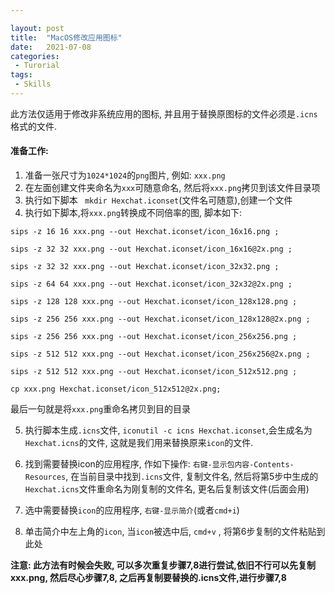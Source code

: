 ```yaml
---

layout: post
title:  "MacOS修改应用图标"
date:   2021-07-08
categories:
 - Turorial
tags:
 - Skills
---
```




此方法仅适用于修改非系统应用的图标, 并且用于替换原图标的文件必须是`.icns`格式的文件.

#### 准备工作:

1. 准备一张尺寸为`1024*1024`的`png`图片, 例如: `xxx.png`
2. 在左面创建文件夹命名为`xxx`可随意命名, 然后将`xxx.png`拷贝到该文件目录项
3. 执行如下脚本 ` mkdir Hexchat.iconset`(文件名可随意),创建一个文件
4. 执行如下脚本,将`xxx.png`转换成不同倍率的图, 脚本如下:

```
sips -z 16 16 xxx.png --out Hexchat.iconset/icon_16x16.png ;

sips -z 32 32 xxx.png --out Hexchat.iconset/icon_16x16@2x.png ;

sips -z 32 32 xxx.png --out Hexchat.iconset/icon_32x32.png ;

sips -z 64 64 xxx.png --out Hexchat.iconset/icon_32x32@2x.png ;

sips -z 128 128 xxx.png --out Hexchat.iconset/icon_128x128.png ;

sips -z 256 256 xxx.png --out Hexchat.iconset/icon_128x128@2x.png ;

sips -z 256 256 xxx.png --out Hexchat.iconset/icon_256x256.png ;

sips -z 512 512 xxx.png --out Hexchat.iconset/icon_256x256@2x.png ;

sips -z 512 512 xxx.png --out Hexchat.iconset/icon_512x512.png ;

cp xxx.png Hexchat.iconset/icon_512x512@2x.png;
```

最后一句就是将`xxx.png`重命名拷贝到目的目录

5. 执行脚本生成`.icns`文件, `iconutil -c icns Hexchat.iconset`,会生成名为`Hexchat.icns`的文件, 这就是我们用来替换原来`icon`的文件.

6. 找到需要替换icon的应用程序, 作如下操作: `右键-显示包内容-Contents-Resources`, 在当前目录中找到`.icns`文件, 复制文件名, 然后将第5步中生成的`Hexchat.icns`文件重命名为刚复制的文件名, 更名后复制该文件(后面会用)

7. 选中需要替换`icon`的应用程序, `右键-显示简介`(或者`cmd+i`)

8. 单击简介中左上角的`icon`, 当`icon`被选中后, `cmd+v` , 将第6步复制的文件粘贴到此处

   

**注意: 此方法有时候会失败, 可以多次重复步骤7,8进行尝试,依旧不行可以先复制xxx.png, 然后尽心步骤7,8, 之后再复制要替换的.icns文件,进行步骤7,8**
